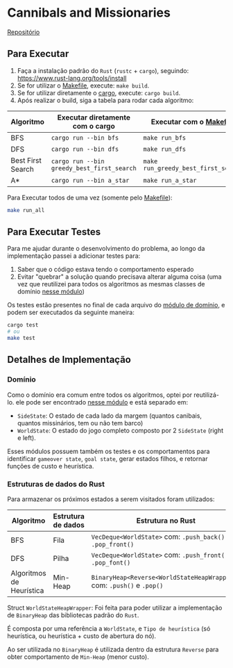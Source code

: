 # Cannibals and Missionaries

[Repositório](https://github.com/GUILN/ai_algorithms)

## Para Executar

1. Faça a instalação padrão do `Rust` (`rustc` + `cargo`), seguindo: https://www.rust-lang.org/tools/install
2. Se for utilizar o [Makefile](./Makefile), execute: `make build`.
2. Se for utilizar diretamente o [cargo](https://doc.rust-lang.org/stable/rust-by-example/cargo.html), execute: `cargo build`.
3. Após realizar o build, siga a tabela para rodar cada algoritmo:

| Algoritmo | Executar diretamente com o cargo | Executar com o [Makefile](./Makefile) |
|-----------|----------------------------------|---------------------------------------|
| BFS | `cargo run --bin bfs` | `make run_bfs` |
| DFS | `cargo run --bin dfs` | `make run_dfs` |
| Best First Search | `cargo run --bin greedy_best_first_search` | `make run_greedy_best_first_search` |
| A* | `cargo run --bin a_star` | `make run_a_star` |

Para Executar todos de uma vez (somente pelo [Makefile](./Makefile)):
```bash
make run_all
``` 

## Para Executar Testes

Para me ajudar durante o desenvolvimento do problema, ao longo da implementação passei a adicionar testes para:
1. Saber que o código estava tendo o comportamento esperado
2. Evitar "quebrar" a solução quando precisava alterar alguma coisa (uma vez que reutilizei para todos os algoritmos as mesmas classes de domínio [nesse módulo](./src/cannibals/))

Os testes estão presentes no final de cada arquivo do [módulo de domínio](./src/cannibals/), e podem ser executados da seguinte maneira:
```bash
cargo test
# ou
make test
``` 

## Detalhes de Implementação 

### Domínio
Como o domínio era comum entre todos os algoritmos, optei por reutilizá-lo. ele pode ser encontrado [nesse módulo](./src/cannibals/) e está separado em:
* `SideState`: O estado de cada lado da margem (quantos canibais, quantos missinários, tem ou não tem barco)
* `WorldState`: O estado do jogo completo composto por 2 `SideState` (right e left).

Esses módulos possuem também os testes e os comportamentos para identificar `gameover state`, `goal state`, gerar estados filhos, e retornar funções de custo e heurística.

### Estruturas de dados do Rust
Para armazenar os próximos estados a serem visitados foram utilizados:

| Algoritmo | Estrutura de dados | Estrutura no Rust |
|-----------|--------------------|-------------------|
| BFS | Fila | `VecDeque<WorldState>` com: `.push_back()` e `.pop_front()` |
| DFS | Pilha | `VecDeque<WorldState>` com: `.push_front()` e `.pop_font()` |
| Algoritmos de Heurística | Min-Heap | `BinaryHeap<Reverse<WorldStateHeapWrapper>>` com: `.push()` e `.pop()` |


Struct `WorldStateHeapWrapper`:
Foi feita para poder utilizar a implementação de `BinaryHeap` das bibliotecas padrão do `Rust`. 

É composta por uma referência a `WorldState`, e `Tipo de heurística` (só heurística, ou heurística + custo de abertura do nó).

Ao ser utilizada no `BinaryHeap` é utilizada dentro da estrutura `Reverse` para obter comportamento de `Min-Heap` (menor custo).
